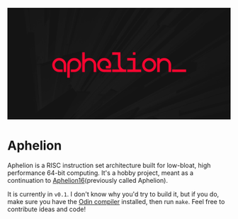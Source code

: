 ![Aphelion Logo](https://github.com/orbit-systems/aphelion/blob/main/readme-assets/aphelion64.png)
# Aphelion
Aphelion is a RISC instruction set architecture built for low-bloat, high performance 64-bit computing. It's a hobby project, meant as a continuation to [Aphelion16](https://github.com/spsandwichman/aphelion16)(previously called Aphelion).

It is currently in `v0.1`. I don't know why you'd try to build it, but if you do, make sure you have the [Odin compiler](https://odin-lang.org/docs/install/) installed, then run `make`. Feel free to contribute ideas and code!
